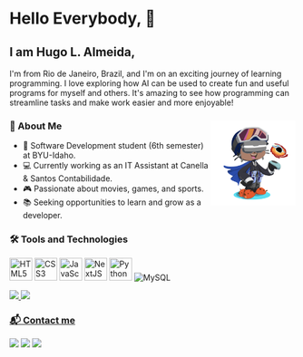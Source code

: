 # Hello Everybody, 👋 

## I am Hugo L. Almeida,
I'm from Rio de Janeiro, Brazil, and I'm on an exciting journey of learning programming. I love exploring how AI can be used to create fun and useful programs for myself and others. It's amazing to see how programming can streamline tasks and make work easier and more enjoyable!

### 🎯 About Me  <img align="right" src="./assets/avatar.png" width="150" />
- :blue_book: Software Development student (6th semester) at BYU-Idaho.
- 💻 Currently working as an IT Assistant at Canella & Santos Contabilidade.
- 🎮 Passionate about movies, games, and sports.
- 📚 Seeking opportunities to learn and grow as a developer.
### 🛠️ Tools and Technologies

<img loading="lazy" src="https://cdn.jsdelivr.net/gh/devicons/devicon@latest/icons/html5/html5-plain-wordmark.svg" title="HTML5" width="40" height="40" /> <img loading="lazy" src="https://cdn.jsdelivr.net/gh/devicons/devicon@latest/icons/css3/css3-plain-wordmark.svg" title="CSS3" width="40" height="40" /> <img loading="lazy" src="https://cdn.jsdelivr.net/gh/devicons/devicon@latest/icons/javascript/javascript-plain.svg" title="JavaScript" width="40" height="40" /> <img loading="lazy" src="https://cdn.jsdelivr.net/gh/devicons/devicon@latest/icons/nextjs/nextjs-original.svg" title="NextJS" width="40" height="40" /> <img loading="lazy" src="https://cdn.jsdelivr.net/gh/devicons/devicon@latest/icons/python/python-original-wordmark.svg" title="Python" width="40" height="40" /> <img loading="lazy" src="https://cdn.jsdelivr.net/gh/devicons/devicon@latest/icons/mysql/mysql-original.svg" width="40" title="MySQL" height="40" alt="MySQL"/>
<div>
<a href="https://github.com/hugolalmeida">
<img loading="lazy" height="180em" src="https://github-readme-stats.vercel.app/api/top-langs/?username=hugolalmeida&layout=compact&langs_count=7&theme=dracula"/>
<img loading="lazy" height="180em" src="https://github-readme-stats.vercel.app/api?username=hugolalmeida&show_icons=true&theme=dracula&include_all_commits=true&count_private=true"/>
</div>
  
### 📬 Contact me

<div>
<a href="https://www.instagram.com/hugollalmeida/" target="_blank"><img loading="lazy" src="https://img.shields.io/badge/-Instagram-%23E4405F?style=for-the-badge&logo=instagram&logoColor=white" target="_blank"></a>
<a href = "mailto:hugogule@gmail.com"><img loading="lazy" src="https://img.shields.io/badge/Gmail-D14836?style=for-the-badge&logo=gmail&logoColor=white" target="_blank"></a>
<a href="https://www.linkedin.com/in/hugo-l-almeida-023701221/?locale=en_US" target="_blank"><img loading="lazy" src="https://img.shields.io/badge/-LinkedIn-%230077B5?style=for-the-badge&logo=linkedin&logoColor=white" target="_blank"></a>   
</div>        


